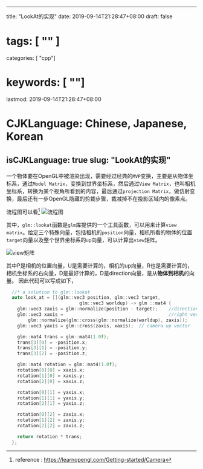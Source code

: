 
---
title: "LookAt的实现"
date: 2019-09-14T21:28:47+08:00
draft: false
# tags: [ "" ]
categories: [ "cpp"]
# keywords: [ ""]
lastmod: 2019-09-14T21:28:47+08:00
# CJKLanguage: Chinese, Japanese, Korean
isCJKLanguage: true
slug: "LookAt的实现"
---

一个物体要在OpenGL中被渲染出现，需要经过经典的`MVP`变换，主要是从物体坐标系，通过`Model Matrix`，变换到世界坐标系，然后通过`View Matrix`，也叫相机坐标系，转换为某个视角所看到的内容，最后通过`projection Matrix`，做仿射变换，最后还有一步OpenGL隐藏的剪裁步骤，裁减掉不在投影区域内的像素点。

流程图可以看[^1]
![流程图](/image/MVP.png)

其中，`glm::lookat`函数是`glm`库提供的一个工具函数，可以用来计算`view matrix`。给定三个特殊向量，包括相机的`position`向量，相机所看的物体的位置`target`向量以及整个世界坐标系的`up`向量，可以计算出`view`矩阵。

![view矩阵](/image/lookat.png)

其中P是相机的位置向量，U是需要计算的，相机的up向量，R也是需要计算的，相机坐标系的右向量，D是最好计算的，D是direction向量，是从**物体到相机**的向量。
因此代码可以写成如下，

```cpp
  //* a solution to glm::lookat
  auto look_at = [](glm::vec3 position, glm::vec3 target,
                           glm::vec3 worldup) -> glm ::mat4 {
    glm::vec3 zaxis = glm::normalize(position - target);    //direction vector
    glm::vec3 xaxis =                                       //right vector
        glm::normalize(glm::cross(glm::normalize(worldup), zaxis));     
    glm::vec3 yaxis = glm::cross(zaxis, xaxis);  // camera up vector

    glm::mat4 trans = glm::mat4(1.0f);
    trans[3][0] = -position.x;
    trans[3][1] = -position.y;
    trans[3][2] = -position.z;

    glm::mat4 rotation = glm::mat4(1.0f);
    rotation[0][0] = xaxis.x;
    rotation[1][0] = xaxis.y;
    rotation[2][0] = xaxis.z;

    rotation[0][1] = yaxis.x;
    rotation[1][1] = yaxis.y;
    rotation[2][1] = yaxis.z;

    rotation[0][2] = zaxis.x;
    rotation[1][2] = zaxis.y;
    rotation[2][2] = zaxis.z;

    return rotation * trans;
  };
```

[^1]: reference : https://learnopengl.com/Getting-started/Camera
